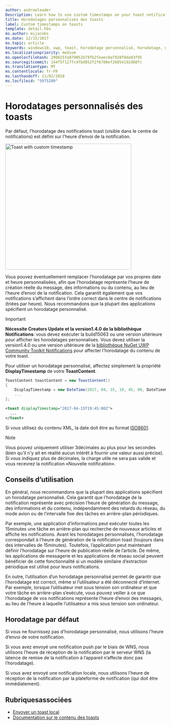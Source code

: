 ```yaml
---
author: andrewleader
Description: Learn how to use custom timestamps on your toast notifications.
title: Horodatages personnalisés des toasts
label: Custom timestamps on toasts
template: detail.hbs
ms.author: mijacobs
ms.date: 12/15/2017
ms.topic: article
keywords: windows10, uwp, toast, horodatage personnalisé, horodatage, notification, centre de notifications
ms.localizationpriority: medium
ms.openlocfilehash: 290825fa079052b79fb2feaec8af928f8da93f95
ms.sourcegitcommit: 144f5f127fc4fbd852f2f6780ef26054192d68fc
ms.translationtype: MT
ms.contentlocale: fr-FR
ms.lasthandoff: 11/02/2018
ms.locfileid: "5975209"
---
```

# <a name="custom-timestamps-on-toasts"></a>Horodatages personnalisés des toasts

Par défaut, l’horodatage des notifications toast (visible dans le centre de notifications) est défini sur l’heure d’envoi de la notification.

<img alt="Toast with custom timestamp" src="images/toast-customtimestamp.jpg" width="396"/>

Vous pouvez éventuellement remplacer l’horodatage par vos propres date et heure personnalisées, afin que l’horodatage représente l’heure de création réelle du message, des informations ou du contenu, au lieu de l’heure d’envoi de la notification. Cela garantit également que vos notifications s’affichent dans l’ordre correct dans le centre de notifications (triées par heure). Nous recommandons que la plupart des applications spécifient un horodatage personnalisé.

> [!IMPORTANT]
> **Nécessite Creators Update et la version1.4.0 de la bibliothèque Notifications**: vous devez exécuter la build15063 ou une version ultérieure pour afficher les horodatages personnalisés. Vous devez utiliser la version1.4.0 ou une version ultérieure de la [bibliothèque NuGet UWP Community Toolkit Notifications](https://www.nuget.org/packages/Microsoft.Toolkit.Uwp.Notifications/) pour affecter l’horodatage du contenu de votre toast.

Pour utiliser un horodatage personnalisé, affectez simplement la propriété **DisplayTimestamp** de votre **ToastContent**.

```csharp
ToastContent toastContent = new ToastContent()
{
    DisplayTimestamp = new DateTime(2017, 04, 15, 19, 45, 00, DateTimeKind.Utc),
    ...
};
```

```xml
<toast displayTimestamp="2017-04-15T19:45:00Z">
  ...
</toast>
```

Si vous utilisez du contenu XML, la date doit être au format [ISO8601](https://en.wikipedia.org/wiki/ISO_8601).

> [!NOTE]
> Vous pouvez uniquement utiliser 3décimales au plus pour les secondes (bien qu’il n'y ait en réalité aucun intérêt à fournir une valeur aussi précise). Si vous indiquez plus de décimales, la charge utile ne sera pas valide et vous recevrez la notification «Nouvelle notification».


## <a name="usage-guidance"></a>Conseils d’utilisation

En général, nous recommandons que la plupart des applications spécifient un horodatage personnalisé. Cela garantit que l’horodatage de la notification représente avec précision l’heure de génération du message, des informations et du contenu, indépendamment des retards du réseau, du mode avion ou de l’intervalle fixe des tâches en arrière-plan périodiques.

Par exemple, une application d’informations peut exécuter toutes les 15minutes une tâche en arrière-plan qui recherche de nouveaux articles et affiche les notifications. Avant les horodatages personnalisés, l’horodatage correspondait à l’heure de génération de la notification toast (toujours dans des intervalles de 15minutes). Toutefois, l’application peut maintenant définir l’horodatage sur l’heure de publication réelle de l’article. De même, les applications de messagerie et les applications de réseau social peuvent bénéficier de cette fonctionnalité si un modèle similaire d’extraction périodique est utilisé pour leurs notifications.

En outre, l’utilisation d’un horodatage personnalisé permet de garantir que l’horodatage est correct, même si l’utilisateur a été déconnecté d’Internet. Par exemple, lorsque l’utilisateur met sous tension son ordinateur et que votre tâche en arrière-plan s’exécute, vous pouvez veiller à ce que l’horodatage de vos notifications représente l’heure d’envoi des messages, au lieu de l’heure à laquelle l’utilisateur a mis sous tension son ordinateur.


## <a name="default-timestamp"></a>Horodatage par défaut

Si vous ne fournissez pas d’horodatage personnalisé, nous utilisons l’heure d’envoi de votre notification.

Si vous avez envoyé une notification push par le biais de WNS, nous utilisons l’heure de réception de la notification par le serveur WNS (la latence de remise de la notification à l’appareil n’affecte donc pas l’horodatage).

Si vous avez envoyé une notification locale, nous utilisons l’heure de réception de la notification par la plateforme de notification (qui doit être immédiatement).


## <a name="related-topics"></a>Rubriquesassociées

- [Envoyer un toast local](send-local-toast.md)
- [Documentation sur le contenu des toasts](adaptive-interactive-toasts.md)